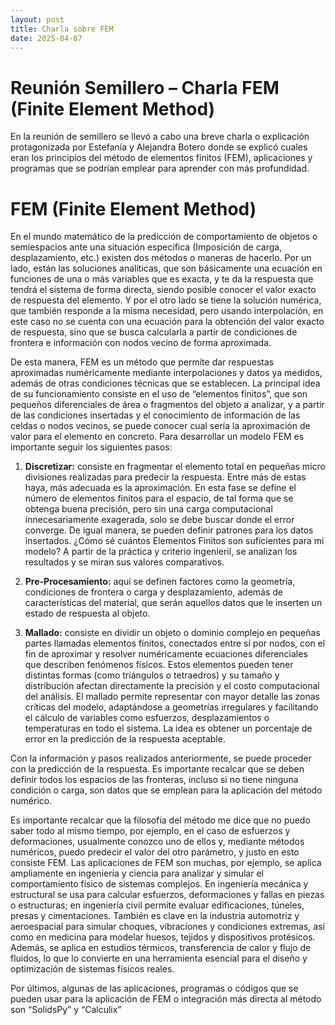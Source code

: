 ```yaml
---
layout: post
title: Charla sobre FEM
date: 2025-04-07
---
```

# Reunión Semillero – Charla FEM (Finite Element Method)
En la reunión de semillero se llevó a cabo una breve charla o explicación protagonizada por Estefanía y Alejandra Botero donde se explicó cuales eran los principios del método de elementos finitos (FEM), aplicaciones y programas que se podrían emplear para aprender con más profundidad.

# FEM (Finite Element Method)
En el mundo matemático de la predicción de comportamiento de objetos o semiespacios ante una situación específica (Imposición de carga, desplazamiento, etc.) existen dos métodos o maneras de hacerlo. Por un lado, están las soluciones analíticas, que son básicamente una ecuación en funciones de una o más variables que es exacta, y te da la respuesta que tendrá el sistema de forma directa, siendo posible conocer el valor exacto de respuesta del elemento. Y por el otro lado se tiene la solución numérica, que también responde a la misma necesidad, pero usando interpolación, en este caso no se cuenta con una ecuación para la obtención del valor exacto de respuesta, sino que se busca calcularla a partir de condiciones de frontera e información con nodos vecino de forma aproximada.

De esta manera, FEM es un método que permite dar respuestas aproximadas numéricamente mediante interpolaciones y datos ya medidos, además de otras condiciones técnicas que se establecen. La principal idea de su funcionamiento consiste en el uso de “elementos finitos”, que son pequeños diferenciales de área o fragmentos del objeto a analizar, y a partir de las condiciones insertadas y el conocimiento de información de las celdas o nodos vecinos, se puede conocer cual sería la aproximación de valor para el elemento en concreto.
Para desarrollar un modelo FEM es importante seguir los siguientes pasos:

1.	**Discretizar:** consiste en fragmentar el elemento total en pequeñas micro divisiones realizadas para predecir la respuesta. Entre más de estas haya, más adecuada es la aproximación. En esta fase se define el número de elementos finitos para el espacio, de tal forma que se obtenga buena precisión, pero sin una carga computacional innecesariamente exagerada, solo se debe buscar donde el error converge. De igual manera, se pueden definir patrones para los datos insertados. ¿Cómo sé cuántos Elementos Finitos son suficientes para mi modelo? A partir de la práctica y criterio ingenieril, se analizan los resultados y se miran sus valores comparativos.

2.	**Pre-Procesamiento:** aquí se definen factores como la geometría, condiciones de frontera o carga y desplazamiento, además de características del material, que serán aquellos datos que le inserten un estado de respuesta al objeto.

3.	**Mallado:** consiste en dividir un objeto o dominio complejo en pequeñas partes llamadas elementos finitos, conectados entre sí por nodos, con el fin de aproximar y resolver numéricamente ecuaciones diferenciales que describen fenómenos físicos. Estos elementos pueden tener distintas formas (como triángulos o tetraedros) y su tamaño y distribución afectan directamente la precisión y el costo computacional del análisis. El mallado permite representar con mayor detalle las zonas críticas del modelo, adaptándose a geometrías irregulares y facilitando el cálculo de variables como esfuerzos, desplazamientos o temperaturas en todo el sistema. La idea es obtener un porcentaje de error en la predicción de la respuesta aceptable.

Con la información y pasos realizados anteriormente, se puede proceder con la predicción de la respuesta. Es importante recalcar que se deben definir todos los espacios de las fronteras, incluso si no tiene ninguna condición o carga, son datos que se emplean para la aplicación del método numérico.

Es importante recalcar que la filosofía del método me dice que no puedo saber todo al mismo tiempo, por ejemplo, en el caso de esfuerzos y deformaciones, usualmente conozco uno de ellos y, mediante métodos numéricos, puedo predecir el valor del otro parámetro, y justo en esto consiste FEM.
Las aplicaciones de FEM son muchas, por ejemplo, se aplica ampliamente en ingeniería y ciencia para analizar y simular el comportamiento físico de sistemas complejos. En ingeniería mecánica y estructural se usa para calcular esfuerzos, deformaciones y fallas en piezas o estructuras; en ingeniería civil permite evaluar edificaciones, túneles, presas y cimentaciones. También es clave en la industria automotriz y aeroespacial para simular choques, vibraciones y condiciones extremas, así como en medicina para modelar huesos, tejidos y dispositivos protésicos. Además, se aplica en estudios térmicos, transferencia de calor y flujo de fluidos, lo que lo convierte en una herramienta esencial para el diseño y optimización de sistemas físicos reales.

Por últimos, algunas de las aplicaciones, programas o códigos que se pueden usar para la aplicación de FEM o integración más directa al método son “SolidsPy” y “Calculix”
